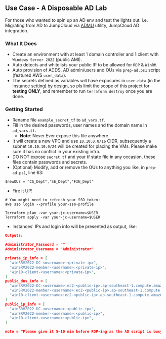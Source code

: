 ## Use Case - A Disposable AD Lab
For those who wanted to spin up an AD env and test the lights out. 
i.e. Migrating from AD to JumpCloud via [ADMU](https://github.com/TheJumpCloud/jumpcloud-ADMU) utility, JumpCloud AD integration.

### What It Does

* Create an environment with at least 1 domain controller and 1 client with `Windows Server 2022` (public AMI).
* Auto detects and whitelists your public IP to be allowed for `RDP` & `WinRM`.
* Auto provision of ADDS, AD admin/users and OUs via `prep-ad.ps1` script (featured AWS `user_data`). 
* The secrets defined as variables will have exposures in `user-data` (in the instance setting) by design, so pls limit the scope of this project for **testing ONLY**, and remember to run `terraform destroy` once you are done. 

### Getting Started
* Rename file `example_secret_tf` to `ad_vars.tf`.
* Fill in the desired passwords, user names and the domain name in `ad_vars.tf`. 
  * **Note**: Never Ever expose this file anywhere. 
* It will create a new VPC and use `10.10.0.0/16` CIDR, subsequently a subnet `10.10.10.0/24` will be created for placing the VMs. Please make sure it has no conflict in your existing infra. 
* DO NOT expose `secret.tf` and your tf state file in any occasion, these files contain passwords and secrets. 
* (Optional) Modify, add or remove the OUs to anything you like, in `prep-ad.ps1`, line 63:
```pwsh
$newOUs = "CS_Dept","SE_Dept","FIN_Dept"
```
* Fire it UP!
```hcl
# You might need to refresh your SSO token:
aws sso login --profile your-sso-profile

Terraform plan -var your-jc-username=$USER
Terraform apply -var your-jc-username=$USER
```
* Instances' IPs and login info will be presented as output, like:
```json
Outputs:

Administrator_Password = ""
Administrator_Username = "Administrator"

private_ip_info = [
  "winSRV2022-DC-<username>:<private-ip>",
  "winSRV2022-member-<username>:<private-ip>",
  "win10-client-<username>:<private-ip>",
]
public_dns_info = [
  "winSRV2022-DC-<username>:ec2-<public-ip>.ap-southeast-1.compute.amazonaws.com",
  "winSRV2022-member-<username>:ec2-<public-ip>.ap-southeast-1.compute.amazonaws.com",
  "win10-client-<username>:ec2-<public-ip>.ap-southeast-1.compute.amazonaws.com",
]
public_ip_info = [
  "winSRV2022-DC-<username>:<public-ip>",
  "winSRV2022-member-<username>:<public-ip>",
  "win10-client-<username>:<public-ip>",
]

note = "Please give it 5~10 min before RDP-ing as the AD script is busy doing its job, go grab a coffee! :-) "
```
